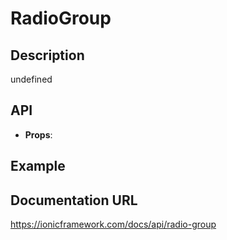 # RadioGroup

## Description
undefined

## API
- **Props**: <IonRadioGroup><IonRadio value='option1' /><IonRadio value='option2' /></IonRadioGroup>

## Example
<IonRadioGroup><IonRadio value='option1' /><IonRadio value='option2' /></IonRadioGroup>

## Documentation URL
https://ionicframework.com/docs/api/radio-group
